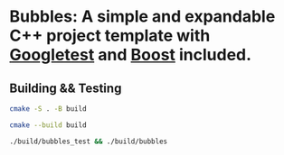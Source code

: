 # Bubbles: A simple and expandable C++ project template with [Googletest](https://github.com/google/googletest) and [Boost](https://www.boost.org/) included.

## Building && Testing

```bash
cmake -S . -B build

cmake --build build

./build/bubbles_test && ./build/bubbles
```
